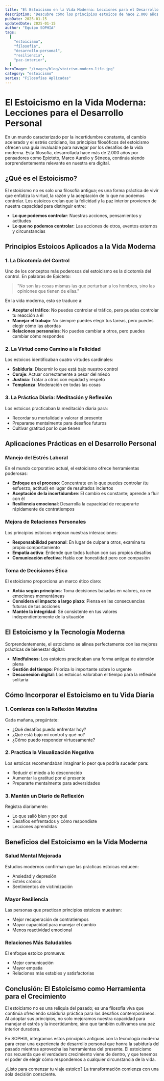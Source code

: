 ```yaml
---
title: "El Estoicismo en la Vida Moderna: Lecciones para el Desarrollo Personal"
description: "Descubre cómo los principios estoicos de hace 2.000 años pueden transformar tu vida cotidiana, ayudándote a manejar el estrés, tomar mejores decisiones y encontrar paz interior."
pubDate: 2025-01-15
updatedDate: 2025-01-15
author: "Equipo SOPHIA"
tags:
  [
    "estoicismo",
    "filosofia",
    "desarrollo-personal",
    "resiliencia",
    "paz-interior",
  ]
heroImage: "/images/blog/stoicism-modern-life.jpg"
category: "estoicismo"
series: "Filosofías Aplicadas"
---
```


# El Estoicismo en la Vida Moderna: Lecciones para el Desarrollo Personal

En un mundo caracterizado por la incertidumbre constante, el cambio acelerado y el estrés cotidiano, los principios filosóficos del estoicismo ofrecen una guía invaluable para navegar por los desafíos de la vida moderna. Esta filosofía, desarrollada hace más de 2.000 años por pensadores como Epicteto, Marco Aurelio y Séneca, continúa siendo sorprendentemente relevante en nuestra era digital.

## ¿Qué es el Estoicismo?

El estoicismo no es solo una filosofía antigua; es una forma práctica de vivir que enfatiza la virtud, la razón y la aceptación de lo que no podemos controlar. Los estoicos creían que la felicidad y la paz interior provienen de nuestra capacidad para distinguir entre:

- **Lo que podemos controlar**: Nuestras acciones, pensamientos y actitudes
- **Lo que no podemos controlar**: Las acciones de otros, eventos externos y circunstancias

## Principios Estoicos Aplicados a la Vida Moderna

### 1. La Dicotomía del Control

Uno de los conceptos más poderosos del estoicismo es la dicotomía del control. En palabras de Epicteto:

> "No son las cosas mismas las que perturban a los hombres, sino las opiniones que tienen de ellas."

En la vida moderna, esto se traduce a:

- **Aceptar el tráfico**: No puedes controlar el tráfico, pero puedes controlar tu reacción a él
- **Manejar el trabajo**: No siempre puedes elegir tus tareas, pero puedes elegir cómo las abordas
- **Relaciones personales**: No puedes cambiar a otros, pero puedes cambiar cómo respondes

### 2. La Virtud como Camino a la Felicidad

Los estoicos identificaban cuatro virtudes cardinales:

- **Sabiduría**: Discernir lo que está bajo nuestro control
- **Coraje**: Actuar correctamente a pesar del miedo
- **Justicia**: Tratar a otros con equidad y respeto
- **Templanza**: Moderación en todas las cosas

### 3. La Práctica Diaria: Meditación y Reflexión

Los estoicos practicaban la meditación diaria para:

- Recordar su mortalidad y valorar el presente
- Prepararse mentalmente para desafíos futuros
- Cultivar gratitud por lo que tienen

## Aplicaciones Prácticas en el Desarrollo Personal

### Manejo del Estrés Laboral

En el mundo corporativo actual, el estoicismo ofrece herramientas poderosas:

- **Enfoque en el proceso**: Concentrate en lo que puedes controlar (tu esfuerzo, actitud) en lugar de resultados inciertos
- **Aceptación de la incertidumbre**: El cambio es constante; aprende a fluir con él
- **Resiliencia emocional**: Desarrolla la capacidad de recuperarte rápidamente de contratiempos

### Mejora de Relaciones Personales

Los principios estoicos mejoran nuestras interacciones:

- **Responsabilidad personal**: En lugar de culpar a otros, examina tu propio comportamiento
- **Empatía activa**: Entiende que todos luchan con sus propios desafíos
- **Comunicación efectiva**: Habla con honestidad pero con compasión

### Toma de Decisiones Ética

El estoicismo proporciona un marco ético claro:

- **Actúa según principios**: Toma decisiones basadas en valores, no en emociones momentáneas
- **Considera el impacto a largo plazo**: Piensa en las consecuencias futuras de tus acciones
- **Mantén la integridad**: Sé consistente en tus valores independientemente de la situación

## El Estoicismo y la Tecnología Moderna

Sorprendentemente, el estoicismo se alinea perfectamente con las mejores prácticas de bienestar digital:

- **Mindfulness**: Los estoicos practicaban una forma antigua de atención plena
- **Gestión del tiempo**: Prioriza lo importante sobre lo urgente
- **Desconexión digital**: Los estoicos valoraban el tiempo para la reflexión solitaria

## Cómo Incorporar el Estoicismo en tu Vida Diaria

### 1. Comienza con la Reflexión Matutina

Cada mañana, pregúntate:

- ¿Qué desafíos puedo enfrentar hoy?
- ¿Qué está bajo mi control y qué no?
- ¿Cómo puedo responder virtuosamente?

### 2. Practica la Visualización Negativa

Los estoicos recomendaban imaginar lo peor que podría suceder para:

- Reducir el miedo a lo desconocido
- Aumentar la gratitud por el presente
- Prepararte mentalmente para adversidades

### 3. Mantén un Diario de Reflexión

Registra diariamente:

- Lo que salió bien y por qué
- Desafíos enfrentados y cómo respondiste
- Lecciones aprendidas

## Beneficios del Estoicismo en la Vida Moderna

### Salud Mental Mejorada

Estudios modernos confirman que las prácticas estoicas reducen:

- Ansiedad y depresión
- Estrés crónico
- Sentimientos de victimización

### Mayor Resiliencia

Las personas que practican principios estoicos muestran:

- Mejor recuperación de contratiempos
- Mayor capacidad para manejar el cambio
- Menos reactividad emocional

### Relaciones Más Saludables

El enfoque estoico promueve:

- Mejor comunicación
- Mayor empatía
- Relaciones más estables y satisfactorias

## Conclusión: El Estoicismo como Herramienta para el Crecimiento

El estoicismo no es una reliquia del pasado; es una filosofía viva que continúa ofreciendo sabiduría práctica para los desafíos contemporáneos. Al adoptar sus principios, no solo mejoramos nuestra capacidad para manejar el estrés y la incertidumbre, sino que también cultivamos una paz interior duradera.

En SOPHIA, integramos estos principios antiguos con la tecnología moderna para crear una experiencia de desarrollo personal que honra la sabiduría del pasado mientras aprovecha las herramientas del presente. El estoicismo nos recuerda que el verdadero crecimiento viene de dentro, y que tenemos el poder de elegir cómo respondemos a cualquier circunstancia de la vida.

¿Listo para comenzar tu viaje estoico? La transformación comienza con una sola decisión consciente.
